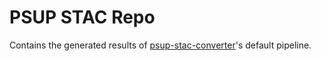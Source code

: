 # PSUP STAC Repo

Contains the generated results of [psup-stac-converter](https://github.com/pdssp/psup-stac-converter)'s default pipeline.

